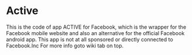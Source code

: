 # Active
This is the code of app ACTIVE for Facebook, which is the wrapper for the Facebook mobile website and also an alternative for the 
official Facebook android app.
This app is not at all sponsored or directly connected to Facebook.Inc
For more info goto wiki tab on top.
